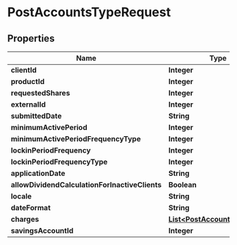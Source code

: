 
# PostAccountsTypeRequest

## Properties
Name | Type | Description | Notes
------------ | ------------- | ------------- | -------------
**clientId** | **Integer** |  |  [optional]
**productId** | **Integer** |  |  [optional]
**requestedShares** | **Integer** |  |  [optional]
**externalId** | **Integer** |  |  [optional]
**submittedDate** | **String** |  |  [optional]
**minimumActivePeriod** | **Integer** |  |  [optional]
**minimumActivePeriodFrequencyType** | **Integer** |  |  [optional]
**lockinPeriodFrequency** | **Integer** |  |  [optional]
**lockinPeriodFrequencyType** | **Integer** |  |  [optional]
**applicationDate** | **String** |  |  [optional]
**allowDividendCalculationForInactiveClients** | **Boolean** |  |  [optional]
**locale** | **String** |  |  [optional]
**dateFormat** | **String** |  |  [optional]
**charges** | [**List&lt;PostAccountsCharges&gt;**](PostAccountsCharges.md) |  |  [optional]
**savingsAccountId** | **Integer** |  |  [optional]



